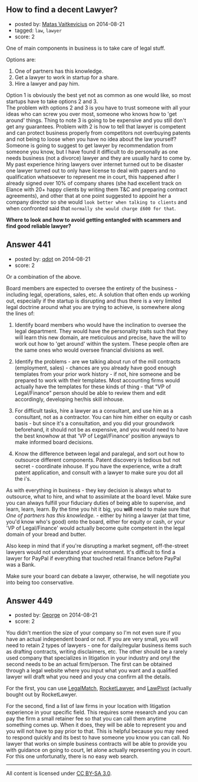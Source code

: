 ## How to find a decent Lawyer?

- posted by: [Matas Vaitkevicius](https://stackexchange.com/users/1636408/matas-vaitkevicius) on 2014-08-21
- tagged: `law`, `lawyer`
- score: 2

One of main components in business is to take care of legal stuff.  

Options are:

 1. One of partners has this knowledge.
 2. Get a lawyer to work in startup for a share.
 3. Hire a lawyer and pay him.

Option 1 is obviously the best yet not as common as one would like, so most startups have to take options 2 and 3.   
The problem with options 2 and 3 is you have to trust someone with all your ideas who can screw you over most, someone who knows how to 'get around' things.
Thing to note 3 is going to be expensive and you still don't get any guarantees.
Problem with 2 is how to tell that lawyer is competent and can protect business properly from competitors not overbuying patents and not being to loose when you have no idea about the law yourself? Someone is going to suggest to get lawyer by recommendation from someone you know, but I have found it difficult to do personally as one needs business (not a divorce) lawyer and they are usually hard to come by.     
My past experience hiring lawyers over internet turned out to be disaster one lawyer turned out to only have license to deal with papers and no qualification whatsoever to represent me in court, this happened after I already signed over 10% of company shares (she had excellent track on Elance with 20+ happy clients by writing them T&C and preparing contract agreements), and other that at one point suggested to appoint her a company director so she would `look better when talking to clients` and when confronted said that `normally she would charge £600 for that`.

**Where to look and how to avoid getting entangled with scammers and find good reliable lawyer?**


## Answer 441

- posted by: [qdot](https://stackexchange.com/users/176688/qdot) on 2014-08-21
- score: 2

Or a combination of the above. 

Board members are expected to oversee the entirety of the business - including legal, operations, sales, etc. A solution that often ends up working out, especially if the startup is disrupting and thus there is a very limited legal doctrine around what you are trying to achieve, is somewhere along the lines of:

 1. Identify board members who would have the inclination to oversee the legal department. They would have the personality traits such that they will learn this new domain, are meticulous and precise, have the will to work out how to 'get around' within the system. These people often are the same ones who would oversee financial divisions as well. 

 1. Identify the problems - are we talking about run of the mill contracts (employment, sales) - chances are you already have good enough templates from your prior work history - if not, hire someone and be prepared to work with their templates. Most accounting firms would actually have the templates for these kinds of thing - that "VP of Legal/Finance" person should be able to review them and edit accordingly, developing her/his skill inhouse.

 1. For difficult tasks, hire a lawyer as a consultant, and use him as a consultant, not as a contractor. You can hire him either on equity or cash basis - but since it's a consultation, and you did your groundwork beforehand, it should not be as expensive, and you would need to have the best knowhow at that 'VP of Legal/Finance' position anyways to make informed board decisions. 

 1. Know the difference between legal and paralegal, and sort out how to outsource different components. Patent discovery is tedious but not secret - coordinate inhouse. If you have the experience, write a draft patent application, and consult with a lawyer to make sure you dot all the i's. 


As with everything in business - they key decision is always what to outsource, what to hire, and what to assimilate at the board level. Make sure you can always fulfill your fiduciary duties of being able to supervise, and learn, learn, learn. By the time you hit it big, you **will** need to make sure that *One of partners has this knowledge.* - either by hiring a lawyer (at that time, you'd know who's good) onto the board, either for equity or cash, or your 'VP of Legal/Finance' would actually become quite competent in the legal domain of your bread and butter. 

Also keep in mind that if you're disrupting a market segment, off-the-street lawyers would not understand your environment. It's difficult to find a lawyer for PayPal if everything that touched retail finance before PayPal was a Bank. 

Make sure your board can debate a lawyer, otherwise, he will negotiate you into being too conservative. 


## Answer 449

- posted by: [George](https://stackexchange.com/users/3516499/george) on 2014-08-21
- score: 2

You didn't mention the size of your company so I'm not even sure if you have an actual independent board or not.  If you are very small, you will need to retain 2 types of lawyers - one for daily/regular business items such as drafting contracts, writing disclaimers, etc.  The other should be a rarely used company that specializes in litigation in your industry and onyl the second needs to be an actual firm/person.  The first can be obtained through a legal website where you input what you want and a qualified lawyer will draft what you need and youy cna confirm all the details.

For the first, you can use [LegalMatch](https://www.legalmatch.com/), [RocketLawyer](https://www.rocketlawyer.com), and [LawPivot](https://www.lawpivot.com/staticontent/howitworks/) (actually bought out by RocketLawyer.  

For the second, find a list of law firms in your location with litigation experience in your specific field.  This requires some research and you can pay the firm a small retainer fee so that you can call them anytime something comes up.  When it does, they will be able to represent you and you will not have to pay prior to that.  This is helpful because you may need to respond quickly and its best to have someone you know you can call.  No lawyer that works on simple business contracts will be able to provide you with guidance on going to court, let alone actually representing you in court.  For this one unfortunatly, there is no easy web search.



---

All content is licensed under [CC BY-SA 3.0](https://creativecommons.org/licenses/by-sa/3.0/).
